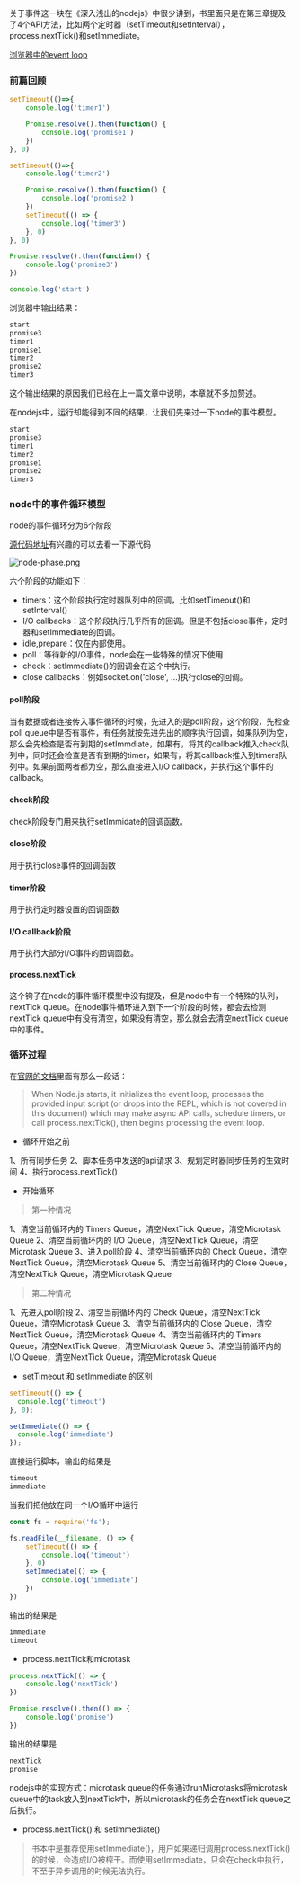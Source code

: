 关于事件这一块在《深入浅出的nodejs》中很少讲到，书里面只是在第三章提及了4个API方法，比如两个定时器（setTimeout和setInterval），process.nextTick()和setImmediate。

[浏览器中的event loop](https://github.com/laihuamin/JS-total/issues/43)

### 前篇回顾

```js
setTimeout(()=>{
    console.log('timer1')

    Promise.resolve().then(function() {
        console.log('promise1')
    })
}, 0)

setTimeout(()=>{
    console.log('timer2')

    Promise.resolve().then(function() {
        console.log('promise2')
    })
    setTimeout(() => {
    	console.log('timer3')
    }, 0)
}, 0)

Promise.resolve().then(function() {
    console.log('promise3')
})

console.log('start')
```

浏览器中输出结果：

```js
start
promise3
timer1
promise1
timer2
promise2
timer3
```
这个输出结果的原因我们已经在上一篇文章中说明，本章就不多加赘述。

在nodejs中，运行却能得到不同的结果，让我们先来过一下node的事件模型。
```js
start
promise3
timer1
timer2
promise1
promise2
timer3
```
### node中的事件循环模型

node的事件循环分为6个阶段

[源代码地址](https://github.com/libuv/libuv/blob/v1.x/src/unix/core.c#L348-L397)有兴趣的可以去看一下源代码

![node-phase.png](https://i.loli.net/2018/09/03/5b8c84aca9792.png)

六个阶段的功能如下：

- timers：这个阶段执行定时器队列中的回调，比如setTimeout()和setInterval()
- I/O callbacks：这个阶段执行几乎所有的回调。但是不包括close事件，定时器和setImmediate的回调。
- idle,prepare：仅在内部使用。
- poll：等待新的I/O事件，node会在一些特殊的情况下使用
- check：setImmediate()的回调会在这个中执行。
- close callbacks：例如socket.on('close', ...)执行close的回调。


#### poll阶段

当有数据或者连接传入事件循环的时候，先进入的是poll阶段，这个阶段，先检查poll queue中是否有事件，有任务就按先进先出的顺序执行回调，如果队列为空，那么会先检查是否有到期的setImmdiate，如果有，将其的callback推入check队列中，同时还会检查是否有到期的timer，如果有，将其callback推入到timers队列中。如果前面两者都为空，那么直接进入I/O callback，并执行这个事件的callback。

#### check阶段

check阶段专门用来执行setImmidate的回调函数。

#### close阶段

用于执行close事件的回调函数

#### timer阶段

用于执行定时器设置的回调函数

#### I/O callback阶段

用于执行大部分I/O事件的回调函数。

#### process.nextTick

这个钩子在node的事件循环模型中没有提及，但是node中有一个特殊的队列，nextTick queue。在node事件循环进入到下一个阶段的时候，都会去检测nextTick queue中有没有清空，如果没有清空，那么就会去清空nextTick queue中的事件。


### 循环过程

在[官网的文档](https://nodejs.org/en/docs/guides/event-loop-timers-and-nexttick/)里面有那么一段话：

> When Node.js starts, it initializes the event loop, processes the provided input script (or drops into the REPL, which is not covered in this document) which may make async API calls, schedule timers, or call process.nextTick(), then begins processing the event loop.

- 循环开始之前

1、所有同步任务
2、脚本任务中发送的api请求
3、规划定时器同步任务的生效时间
4、执行process.nextTick()

- 开始循环

> 第一种情况

1、清空当前循环内的 Timers Queue，清空NextTick Queue，清空Microtask Queue
2、清空当前循环内的 I/O Queue，清空NextTick Queue，清空Microtask Queue
3、进入poll阶段
4、清空当前循环内的 Check Queue，清空NextTick Queue，清空Microtask Queue
5、清空当前循环内的 Close Queue，清空NextTick Queue，清空Microtask Queue

> 第二种情况

1、先进入poll阶段
2、清空当前循环内的 Check Queue，清空NextTick Queue，清空Microtask Queue
3、清空当前循环内的 Close Queue，清空NextTick Queue，清空Microtask Queue
4、清空当前循环内的 Timers Queue，清空NextTick Queue，清空Microtask Queue
5、清空当前循环内的 I/O Queue，清空NextTick Queue，清空Microtask Queue

- setTimeout 和 setImmediate 的区别

```js
setTimeout(() => {
  console.log('timeout')
}, 0);

setImmediate(() => {
  console.log('immediate')
});
```

直接运行脚本，输出的结果是

```js
timeout
immediate
```

当我们把他放在同一个I/O循环中运行

```js
const fs = require('fs');

fs.readFile(__filename, () => {
    setTimeout(() => {
        console.log('timeout')
    }, 0)
    setImmediate(() => {
        console.log('immediate')
    })
})
```

输出的结果是

```js
immediate
timeout
```

- process.nextTick和microtask

```js
process.nextTick(() => {
    console.log('nextTick')
})

Promise.resolve().then(() => {
    console.log('promise')
})
```

输出的结果是

```js
nextTick
promise
```

nodejs中的实现方式：microtask queue的任务通过runMicrotasks将microtask queue中的task放入到nextTick中，所以microtask的任务会在nextTick queue之后执行。

- process.nextTick() 和 setImmediate()

> 书本中是推荐使用setImmediate()，用户如果递归调用process.nextTick()的时候，会造成I/O被榨干。而使用setImmediate，只会在check中执行，不至于异步调用的时候无法执行。